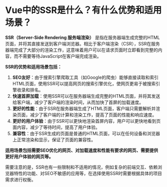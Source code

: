 # Vue中的SSR是什么？有什么优势和适用场景？

**SSR（Server-Side Rendering 服务端渲染）** 是指在服务器端生成完整的HTML页面，并将其直接发送到客户端浏览器。相比于客户端渲染（CSR），SSR在服务器端完成了大部分的渲染工作，这意味着用户可以在请求页面时立即看到完整的内容，而不需要等待JavaScript在客户端完成渲染。

**SSR的优势和适用场景包括：**

1. **SEO友好**：由于搜索引擎爬取工具（如Google的爬虫）能够直接读取和索引HTML页面，使用SSR可以提高网页的搜索引擎优化，使网页更易于被搜索引擎收录和排名。
2. **快速首屏加载**：使用SSR可以在服务器端生成完整的HTML页面，并将其发送给客户端，减少了客户端的渲染时间，从而加快了首屏的加载速度。
3. **更好的性能**：由于SSR在服务器端生成了HTML页面，客户端只需要解析并渲染页面，减少了客户端的计算和渲染工作，提高了页面的性能和响应速度。
4. **更好的用户体验**：由于SSR可以更快地渲染首屏内容，用户可以更快地看到页面内容，减少了等待时间，提高了用户体验。
5. **兼容性**：由于SSR生成的页面是普通的HTML页面，可以在任何设备和浏览器上正常渲染和显示，保证了页面的兼容性。

**适用场景包括需要SEO优化的网页、对加载速度和性能有要求的网页、需要提供更好用户体验的网页等。**

需要注意的是，SSR也有一些限制和不适用的情况，例如复杂的前端交互、依赖浏览器特性的功能、对SEO不敏感的应用等，在选择使用SSR时需要根据具体的项目需求进行权衡。

